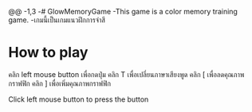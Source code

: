@@ -1,3
-# GlowMemoryGame
-This game is a color memory training game.
-เกมนี้เป็นเกมแนวฝึกการจำสี

# How to play
คลิก left mouse button เพื่อกดปุ่ม
คลิก T เพื่อเปลี่ยนภาษาเสียงพูด
คลิก [ เพื่อลดคุณภาพกราฟฟิก
คลิก ] เพื่อเพิ่มคุณภาพกราฟฟิก



Click left mouse button to press the button
